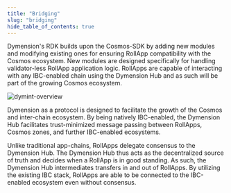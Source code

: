 ```yaml
---
title: "Bridging"
slug: "bridging"
hide_table_of_contents: true
---
```


Dymension's RDK builds upon the Cosmos-SDK by adding new modules and modifying existing ones for ensuring RollApp compatibility with the Cosmos ecosystem. New modules are designed specifically for handling validator-less RollApp application logic. RollApps are capable of interacting with any IBC-enabled chain using the Dymension Hub and as such will be part of the growing Cosmos ecosystem.

<div class="image-container-secondary">
    <img class="image--primary" src={require('../images/ibc-bridging.png').default} alt="dymint-overview" />
</div>

Dymension as a protocol is designed to facilitate the growth of the Cosmos and inter-chain ecosystem. By being natively IBC-enabled, the Dymension Hub facilitates trust-minimized message passing between RollApps, Cosmos zones, and further IBC-enabled ecosystems.

Unlike traditional app-chains, RollApps delegate consensus to the Dymension Hub. The Dymension Hub thus acts as the decentralized source of truth and decides when a RollApp is in good standing. As such, the Dymension Hub intermediates transfers in and out of RollApps. By utilizing the existing IBC stack, RollApps are able to be connected to the IBC-enabled ecosystem even without consensus.
